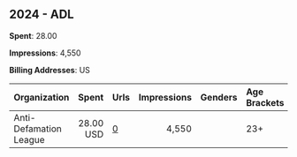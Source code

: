 ## 2024 - ADL 
**Spent**: 28.00

**Impressions**: 4,550

**Billing Addresses**: US

|Organization|Spent|Urls|Impressions|Genders|Age Brackets|Country Codes|
|:---|---:|:---|---:|:---|:---|:---|
|Anti-Defamation League|28.00 USD|[0](https://www.snap.com/political-ads/asset/1a0a60a1a8bd2381cf965266829f65c4cf1ebecd9f167290f41264097c6fc821?mediaType=mp4)|4,550||23+|united states|
